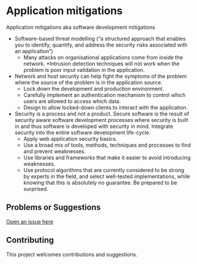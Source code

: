 # Application mitigations

Application mitigations aka software development mitigations

* Software-based threat modelling (“a structured approach that enables you to identify, quantify, and address the security risks associated with an application”)
    * Many attacks on organisational applications come from inside the network.
    *Intrusion detection techniques will not work when the problem is poor input validation in the application.
* Network and host security can help fight the symptoms of the problem where the source of the problem is in the application source.
    * Lock down the development and production environment.
    * Carefully implement an authentication mechanism to control which users are allowed to access which data.
    * Design to allow locked-down clients to interact with the application.
* Security is a process and not a product. Secure software is the result of security aware software development processes where security is built in and thus software is developed with security in mind. Integrate security into the entire software development life-cycle.
    * Apply web application security basics.
    * Use a broad mix of tools, methods, techniques and processes to find and prevent weaknesses.
    * Use libraries and frameworks that make it easier to avoid introducing weaknesses.
    * Use protocol algorithms that are currently considered to be strong by experts in the field, and select well-tested implementations, while knowing that this is absolutely no guarantee. Be prepared to be surprised.


## Problems or Suggestions

[Open an issue here](https://github.com/tymyrddin/orchard/issues)

## Contributing

This project welcomes contributions and suggestions. 
